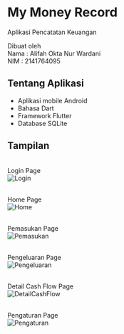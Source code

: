# My Money Record

Aplikasi Pencatatan Keuangan

Dibuat oleh<br/>
Nama : Alifah Okta Nur Wardani<br/>
NIM  : 2141764095

## Tentang Aplikasi

- Aplikasi mobile Android
- Bahasa Dart
- Framework Flutter
- Database SQLite

## Tampilan

<br/>Login Page<br/>
![Login](https://github.com/alifahokta/mymoneyrecord/assets/84754957/7a1c1449-deea-46fa-8575-78ad079372a3)

<br/>Home Page<br/>
![Home](https://github.com/alifahokta/mymoneyrecord/assets/84754957/77157d11-1f12-487c-844a-963667884c84)

<br/>Pemasukan Page<br/>
![Pemasukan](https://github.com/alifahokta/mymoneyrecord/assets/84754957/1c97456b-83fc-4a26-ae69-676b53d54040)

<br/>Pengeluaran Page<br/>
![Pengeluaran](https://github.com/alifahokta/mymoneyrecord/assets/84754957/82f7a4f4-b763-46e8-bdae-80262536c4a8)

<br/>Detail Cash Flow Page<br/>
![DetailCashFlow](https://github.com/alifahokta/mymoneyrecord/assets/84754957/ccf8c657-b81f-438c-a730-9d3f42b48abe)

<br/>Pengaturan Page<br/>
![Pengaturan](https://github.com/alifahokta/mymoneyrecord/assets/84754957/b00fbd8d-44c3-4c10-9bf6-42f68f7d3885)
